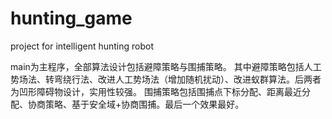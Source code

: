# hunting_game
project for intelligent hunting robot

main为主程序，全部算法设计包括避障策略与围捕策略。
其中避障策略包括人工势场法、转弯绕行法、改进人工势场法（增加随机扰动）、改进蚁群算法。后两者为凹形障碍物设计，实用性较强。
围捕策略包括围捕点下标分配、距离最近分配、协商策略、基于安全域+协商围捕。最后一个效果最好。
